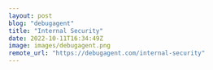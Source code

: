 ```yaml
---
layout: post
blog: "debugagent"
title: "Internal Security"
date: 2022-10-11T16:34:49Z
image: images/debugagent.png
remote_url: "https://debugagent.com/internal-security"
---
```

